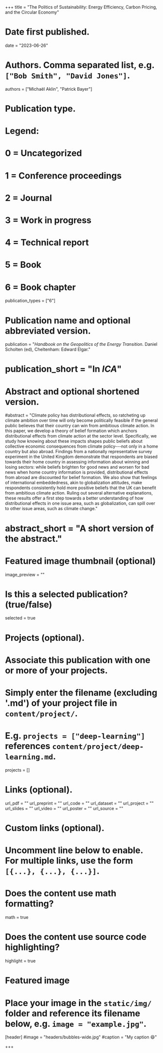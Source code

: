 +++
title = "The Politics of Sustainability: Energy Efficiency, Carbon Pricing, and the Circular Economy"


# Date first published.
date = "2023-06-26"

# Authors. Comma separated list, e.g. `["Bob Smith", "David Jones"]`.
authors = ["Michaël Aklin", "Patrick Bayer"]

# Publication type.
# Legend:
# 0 = Uncategorized
# 1 = Conference proceedings
# 2 = Journal
# 3 = Work in progress
# 4 = Technical report
# 5 = Book
# 6 = Book chapter
publication_types = ["6"]

# Publication name and optional abbreviated version.
publication = "*Handbook on the Geopolitics of the Energy Transition*. Daniel Scholten (ed), Cheltenham: Edward Elgar."


# publication_short = "In *ICA*"

# Abstract and optional shortened version.
#abstract = "Climate policy has distributional effects, so ratcheting up climate ambition over time will only become politically feasible if the general public believes that their country can win from ambitious climate action. In this paper, we develop a theory of belief formation which anchors distributional effects from climate action at the sector level. Specifically, we study how knowing about these impacts shapes public beliefs about collective economic consequences from climate policy---not only in a home country but also abroad. Findings from a nationally representative survey experiment in the United Kingdom demonstrate that respondents are biased towards their home country in assessing information about winning and losing sectors: while beliefs brighten for good news and worsen for bad news when home country information is provided, distributional effects from abroad are discounted for belief formation. We also show that feelings of international embeddedness, akin to globalization attitudes, make respondents consistently hold more positive beliefs that the UK can benefit from ambitious climate action. Ruling out several alternative explanations, these results offer a first step towards a better understanding of how distributional effects in one issue area, such as globalization, can spill over to other issue areas, such as climate change."

# abstract_short = "A short version of the abstract."

# Featured image thumbnail (optional)
image_preview = ""

# Is this a selected publication? (true/false)
selected = true

# Projects (optional).
#   Associate this publication with one or more of your projects.
#   Simply enter the filename (excluding '.md') of your project file in `content/project/`.
#   E.g. `projects = ["deep-learning"]` references `content/project/deep-learning.md`.
projects = []

# Links (optional).
url_pdf = ""
url_preprint = ""
url_code = ""
url_dataset = ""
url_project = ""
url_slides = ""
url_video = ""
url_poster = ""
url_source = ""

# Custom links (optional).
#   Uncomment line below to enable. For multiple links, use the form `[{...}, {...}, {...}]`.

# Does the content use math formatting?
math = true

# Does the content use source code highlighting?
highlight = true

# Featured image
# Place your image in the `static/img/` folder and reference its filename below, e.g. `image = "example.jpg"`.
[header]
#image = "headers/bubbles-wide.jpg"
#caption = "My caption 😄"

+++
